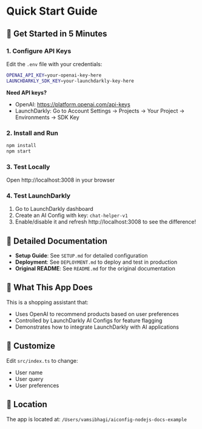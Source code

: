 # Quick Start Guide

## 🚀 Get Started in 5 Minutes

### 1. Configure API Keys

Edit the `.env` file with your credentials:

```bash
OPENAI_API_KEY=your-openai-key-here
LAUNCHDARKLY_SDK_KEY=your-launchdarkly-key-here
```

**Need API keys?**
- OpenAI: https://platform.openai.com/api-keys
- LaunchDarkly: Go to Account Settings → Projects → Your Project → Environments → SDK Key

### 2. Install and Run

```bash
npm install
npm start
```

### 3. Test Locally

Open http://localhost:3008 in your browser

### 4. Test LaunchDarkly

1. Go to LaunchDarkly dashboard
2. Create an AI Config with key: `chat-helper-v1`
3. Enable/disable it and refresh http://localhost:3008 to see the difference!

## 📖 Detailed Documentation

- **Setup Guide**: See `SETUP.md` for detailed configuration
- **Deployment**: See `DEPLOYMENT.md` to deploy and test in production
- **Original README**: See `README.md` for the original documentation

## 🎯 What This App Does

This is a shopping assistant that:
- Uses OpenAI to recommend products based on user preferences
- Controlled by LaunchDarkly AI Configs for feature flagging
- Demonstrates how to integrate LaunchDarkly with AI applications

## 🔧 Customize

Edit `src/index.ts` to change:
- User name
- User query
- User preferences

## 📍 Location

The app is located at: `/Users/vamsibhagi/aiconfig-nodejs-docs-example`
